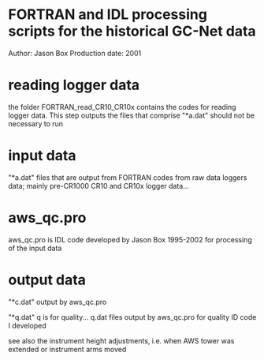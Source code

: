 # FORTRAN and IDL processing scripts for the historical GC-Net data
Author: Jason Box
Production date: 2001

# reading logger data
the folder FORTRAN_read_CR10_CR10x contains the codes for reading logger data. This step outputs the files that comprise "*a.dat" should not be necessary to run

# input data
"*a.dat" files that are output from FORTRAN codes from raw data loggers data; mainly pre-CR1000 CR10 and CR10x logger data...

# aws_qc.pro
aws_qc.pro is IDL code developed by Jason Box 1995-2002 for processing of the input data

# output data
"*c.dat" output by aws_qc.pro

"*q.dat" q is for quality... q.dat files output by aws_qc.pro for quality ID code I developed

see also the instrument height adjustments, i.e. when AWS tower was extended or instrument arms moved
